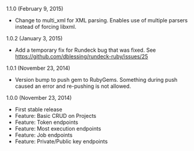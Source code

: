 1.1.0 (February 9, 2015)
  - Change to multi_xml for XML parsing. Enables use of multiple parsers instead
    of forcing libxml.

1.0.2 (January 3, 2015)
  - Add a temporary fix for Rundeck bug that was fixed. See 
    https://github.com/dblessing/rundeck-ruby/issues/25

1.0.1 (November 23, 2014)
  - Version bump to push gem to RubyGems. Something during push caused an error
    and re-pushing is not allowed.

1.0.0 (November 23, 2014)
  - First stable release
  - Feature: Basic CRUD on Projects
  - Feature: Token endpoints
  - Feature: Most execution endpoints
  - Feature: Job endpoints
  - Feature: Private/Public key endpoints
